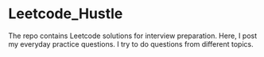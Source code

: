 # Leetcode_Hustle
The repo contains Leetcode solutions for interview preparation.
Here, I post my everyday practice questions. I try to do questions from different topics.
